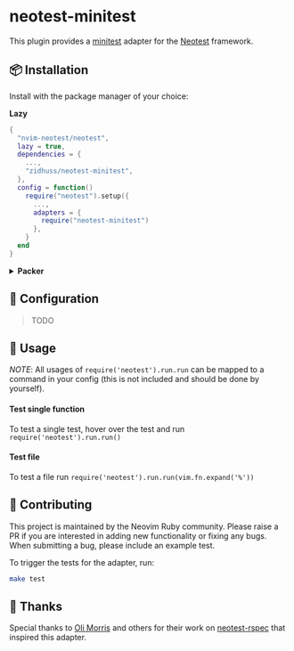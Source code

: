 # neotest-minitest

This plugin provides a [minitest](https://docs.seattlerb.org/minitest/) adapter for the [Neotest](https://github.com/nvim-neotest/neotest) framework.

## :package: Installation

Install with the package manager of your choice:

**Lazy**

```lua
{
  "nvim-neotest/neotest",
  lazy = true,
  dependencies = {
    ...,
    "zidhuss/neotest-minitest",
  },
  config = function()
    require("neotest").setup({
      ...,
      adapters = {
        require("neotest-minitest")
      },
    }
  end
}
```

<details>
    <summary><strong>Packer</strong></summary>

```lua
use({
  'nvim-neotest/neotest',
  requires = {
    ...,
    'zidhuss/neotest-minitest',
  },
  config = function()
    require('neotest').setup({
      ...,
      adapters = {
        require('neotest-minitest'),
      }
    })
  end
})
```
</details>

## :wrench: Configuration

> TODO

## :rocket: Usage

_NOTE_: All usages of `require('neotest').run.run` can be mapped to a command in your config (this is not included and should be done by yourself).

#### Test single function

To test a single test, hover over the test and run `require('neotest').run.run()`

#### Test file

To test a file run `require('neotest').run.run(vim.fn.expand('%'))`

## :gift: Contributing

This project is maintained by the Neovim Ruby community. Please raise a PR if you are interested in adding new functionality or fixing any bugs. When submitting a bug, please include an example test.

To trigger the tests for the adapter, run:

```sh
make test
```

## :clap: Thanks

Special thanks to [Oli Morris](https://github.com/olimorris) and others for their work on [neotest-rspec](https://github.com/olimorris/neotest-rspec) that inspired this adapter.
